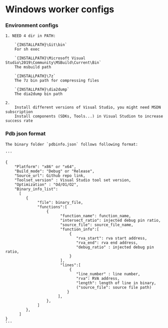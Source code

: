 # Windows worker configs

### Environment configs
    1. NEED 4 dir in PATH:

        `{INSTALLPATH}\Git\bin`
        For sh exec

        `{INSTALLPATH}\Microsoft Visual Studio\2019\Community\MSBuild\Current\Bin`
        The msbuild path

        `{INSTALLPATH}\7z`
        The 7z bin path for compressing files

        `{INSTALLPATH}\dia2dump`
        The dia2dump bin path

    2. 
        Install different versions of Visual Studio, you might need MSDN subscription
        Install components (SDKs, Tools...) in Visual Studion to increase success rate

### Pdb json format
    The binary folder `pdbinfo.json` follows following format:

    '''

    {
        "Platform": "x86" or "x64",
        "Build_mode": "Debug" or "Release",
        "Source_url": Github repo link,
        "Toolset_version" : Visual Studio tool set version,
        "Optimization" : "Od/O1/O2",
        "Binary_info_list":
          [
             {
                  "file": binary_file,
                  "functions":[
                      {
                            "function_name": function_name,
                            "intersect_ratio": injected debug pin ratio,
                            "source_file": source_file_name,
                            "function_info":[
                                {
                                   "rva_start": rva start address,
                                   "rva_end": rva end address,
                                   "debug_ratio" : injected debug pin ratio,
                                }
                            ],
                            "lines":[
                                {
                                   "line_number" : line number,
                                   "rva": RVA address,
                                   "length": length of line in binary,
                                   ("source_file": source file path)
                               }
                           ],
                      },
                  ]       
             },
          ]
    }
    '''
